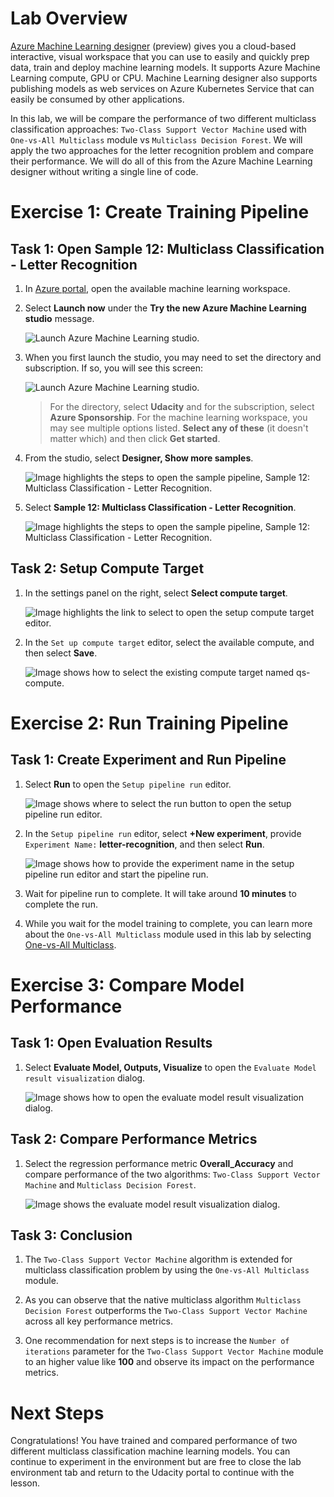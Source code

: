 # Lab Overview

[Azure Machine Learning designer](https://docs.microsoft.com/en-us/azure/machine-learning/service/concept-designer) (preview) gives you a cloud-based interactive, visual workspace that you can use to easily and quickly prep data, train and deploy machine learning models. It supports Azure Machine Learning compute, GPU or CPU. Machine Learning designer also supports publishing models as web services on Azure Kubernetes Service that can easily be consumed by other applications.

In this lab, we will be compare the performance of two different multiclass classification approaches: `Two-Class Support Vector Machine` used with `One-vs-All Multiclass` module vs `Multiclass Decision Forest`. We will apply the two approaches for the letter recognition problem and compare their performance. We will do all of this from the Azure Machine Learning designer without writing a single line of code.

# Exercise 1: Create Training Pipeline

## Task 1: Open Sample 12: Multiclass Classification - Letter Recognition

1. In [Azure portal](https://portal.azure.com/), open the available machine learning workspace.

2. Select **Launch now** under the **Try the new Azure Machine Learning studio** message.

    ![Launch Azure Machine Learning studio.](images/01a.png 'Launch AML')

3. When you first launch the studio, you may need to set the directory and subscription. If so, you will see this screen:

    ![Launch Azure Machine Learning studio.](images/00.png 'Launch AML')

    > For the directory, select **Udacity** and for the subscription, select **Azure Sponsorship**. For the machine learning workspace, you may see multiple options listed. **Select any of these** (it doesn't matter which) and then click **Get started**.

4. From the studio, select **Designer, Show more samples**.

   ![Image highlights the steps to open the sample pipeline, Sample 12: Multiclass Classification - Letter Recognition.](images/01_1.png 'Samples Page')

5. Select **Sample 12: Multiclass Classification - Letter Recognition**.

   ![Image highlights the steps to open the sample pipeline, Sample 12: Multiclass Classification - Letter Recognition.](images/01_2.png 'Samples Page')

## Task 2: Setup Compute Target

1. In the settings panel on the right, select **Select compute target**.

    ![Image highlights the link to select to open the setup compute target editor.](images/02.png 'Setup Compute Target')

2. In the `Set up compute target` editor, select the available compute, and then select **Save**.

    ![Image shows how to select the existing compute target named qs-compute.](images/03.png 'Setup Compute Target')

# Exercise 2: Run Training Pipeline

## Task 1: Create Experiment and Run Pipeline

1. Select **Run** to open the `Setup pipeline run` editor.

    ![Image shows where to select the run button to open the setup pipeline run editor.](images/07.png 'Run Pipeline')

2. In the `Setup pipeline run` editor, select **+New experiment**, provide `Experiment Name:` **letter-recognition**, and then select **Run**.

    ![Image shows how to provide the experiment name in the setup pipeline run editor and start the pipeline run.](images/08.png 'Run Pipeline')

3. Wait for pipeline run to complete. It will take around **10 minutes** to complete the run.

4. While you wait for the model training to complete, you can learn more about the `One-vs-All Multiclass` module used in this lab by selecting [One-vs-All Multiclass](https://docs.microsoft.com/en-us/azure/machine-learning/algorithm-module-reference/one-vs-all-multiclass).

# Exercise 3: Compare Model Performance

## Task 1: Open Evaluation Results

1. Select **Evaluate Model, Outputs, Visualize** to open the `Evaluate Model result visualization` dialog.

    ![Image shows how to open the evaluate model result visualization dialog.](images/09.png 'Evaluate Model Results')

## Task 2: Compare Performance Metrics

1. Select the regression performance metric **Overall_Accuracy** and compare performance of the two algorithms: `Two-Class Support Vector Machine` and `Multiclass Decision Forest`.

    ![Image shows the evaluate model result visualization dialog.](images/10.png 'Compare Performance Metrics')

## Task 3: Conclusion

1. The `Two-Class Support Vector Machine` algorithm is extended for multiclass classification problem by using the `One-vs-All Multiclass` module.

2. As you can observe that the native multiclass algorithm `Multiclass Decision Forest` outperforms the `Two-Class Support Vector Machine` across all key performance metrics.

3. One recommendation for next steps is to increase the `Number of iterations` parameter for the  `Two-Class Support Vector Machine` module to an higher value like **100** and observe its impact on the performance metrics.

# Next Steps
Congratulations! You have trained and compared performance of two different multiclass classification machine learning models. You can continue to experiment in the environment but are free to close the lab environment tab and return to the Udacity portal to continue with the lesson.
